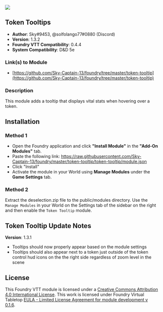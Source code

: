 ![](https://img.shields.io/badge/Foundry-v0.4.4-informational)
## Token Tooltips

* **Author**: Sky#9453, @solfolango77#0880  (Discord)
* **Version**: 1.3.2
* **Foundry VTT Compatibility**: 0.4.4
* **System Compatibility**: D&D 5e

### Link(s) to Module
* [https://github.com/Sky-Captain-13/foundry/tree/master/token-tooltip](https://github.com/Sky-Captain-13/foundry/tree/master/token-tooltip)

### Description
This module adds a tooltip that displays vital stats when hovering over a token.

## Installation
### Method 1
* Open the Foundry application and click **"Install Module"** in the **"Add-On Modules"** tab.
* Paste the following link: https://raw.githubusercontent.com/Sky-Captain-13/foundry/master/token-tooltip/token-tooltip/module.json
* Click "Install"
* Activate the module in your World using **Manage Modules** under the **Game Settings** tab.

### Method 2
Extract the deselection.zip file to the public/modules directory. Use the `Manage Modules` in your World on the Settings tab of the sidebar on the right and then enable the `Token Tooltip` module.

## Token Tooltip Update Notes
**Version**: 1.3.1
* Tooltips should now properly appear based on the module settings
* Tooltips should also appear next to a token just outside of the token control hud icons on the the right side regardless of zoom level in the scene

## License
This Foundry VTT module is licensed under a [Creative Commons Attribution 4.0 International License](http://creativecommons.org/licenses/by/4.0/).
This work is licensed under Foundry Virtual Tabletop [EULA - Limited License Agreement for module development v 0.1.6](http://foundryvtt.com/pages/license.html).
